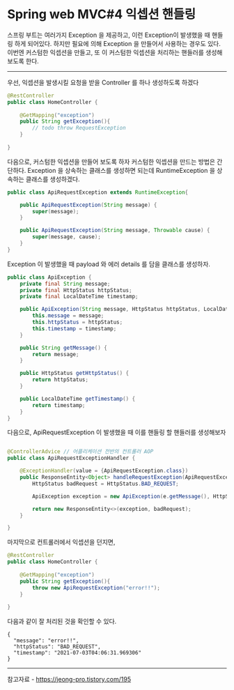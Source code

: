 # Spring web MVC#4 익셉션 핸들링

스프링 부트는 여러가지 Exception 을 제공하고, 이런 Exception이 발생했을 때 핸들링 하게 되어있다.
하지만 필요에 의해 Exception 을 만들어서 사용하는 경우도 있다.   
이번엔 커스텀한 익셉션을 만들고, 또 이 커스텀한 익셉션을 처리하는 핸들러를 생성해 보도록 한다. 

----

우선, 익셉션을 발생시킬 요청을 받을 Controller 를 하나 생성하도록 하겠다
```java
@RestController
public class HomeController {
    
    @GetMapping("exception")
    public String getException(){
        // todo throw RequestException
    }
    
}
```

다음으로, 커스텀한 익셉션을 만들어 보도록 하자 
커스텀한 익셉션을 만드는 방법은 간단하다. 
Exception 을 상속하는 클래스를 생성하면 되는데 
RuntimeException 을 상속하는 클래스를 생성하겠다.   
```java
public class ApiRequestException extends RuntimeException{

    public ApiRequestException(String message) {
        super(message);
    }

    public ApiRequestException(String message, Throwable cause) {
        super(message, cause);
    }
}
```

Exception 이 발생했을 때 payload 와 에러 details 를 담을 클래스를 생성하자.
````java
public class ApiException {
    private final String message;
    private final HttpStatus httpStatus;
    private final LocalDateTime timestamp;

    public ApiException(String message, HttpStatus httpStatus, LocalDateTime timestamp) {
        this.message = message;
        this.httpStatus = httpStatus;
        this.timestamp = timestamp;
    }

    public String getMessage() {
        return message;
    }

    public HttpStatus getHttpStatus() {
        return httpStatus;
    }

    public LocalDateTime getTimestamp() {
        return timestamp;
    }
}

````

다음으로, ApiRequestException 이 발생했을 때 이를 핸들링 할 핸들러를 생성해보자
```java

@ControllerAdvice // 어플리케이션 전반의 컨트롤러 AOP 
public class ApiRequestExceptionHandler {

    @ExceptionHandler(value = {ApiRequestException.class})
    public ResponseEntity<Object> handleRequestException(ApiRequestException e){
        HttpStatus badRequest = HttpStatus.BAD_REQUEST;

        ApiException exception = new ApiException(e.getMessage(), HttpStatus.BAD_REQUEST, LocalDateTime.now());

        return new ResponseEntity<>(exception, badRequest);
    }

}
```

마지막으로 컨트롤러에서 익셉션을 던지면,
```java
@RestController
public class HomeController {
    
    @GetMapping("exception")
    public String getException(){
        throw new ApiRequestException("error!!");
    }
    
}
```
다음과 같이 잘 처리된 것을 확인할 수 있다. 
```text
{
  "message": "error!!",
  "httpStatus": "BAD_REQUEST",
  "timestamp": "2021-07-03T04:06:31.969306"
}
```


----
참고자료 - https://jeong-pro.tistory.com/195


    